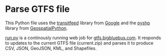 # Parse GTFS file

This Python file uses the [transitfeed](https://github.com/google/transitfeed) library from [Google](https://github.com/google) and the [pyshp](https://github.com/GeospatialPython/pyshp) library from [GeospatialPython](https://github.com/GeospatialPython).

[run.py](https://github.com/CityofSantaMonica/gtfs.bigbluebus.com/blob/master/App_Data/jobs/continuous/extractgtfs/run.py) is a continously running web job for [gtfs.bigbluebus.com](http://gtfs.bigbluebus.com/). It responds to updates to the current GTFS file (current.zip) and parses it to produce CSV, JSON, GeoJSON, KML, and Shapefiles.
